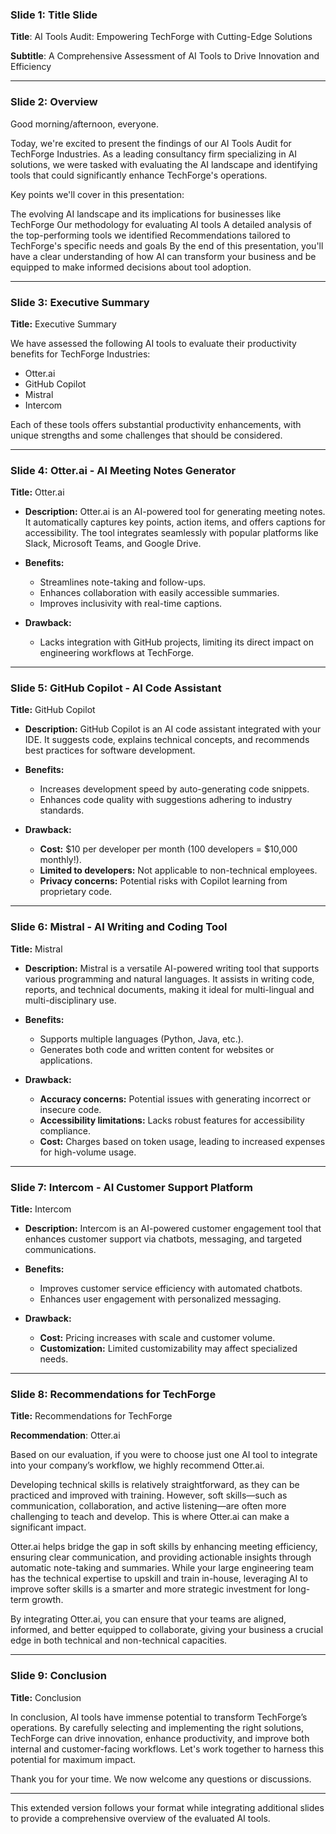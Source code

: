 ### Slide 1: Title Slide

**Title**: AI Tools Audit: Empowering TechForge with Cutting-Edge Solutions

**Subtitle**: A Comprehensive Assessment of AI Tools to Drive Innovation and Efficiency

---

### Slide 2: Overview

Good morning/afternoon, everyone.

Today, we're excited to present the findings of our AI Tools Audit for TechForge Industries. As a leading consultancy firm specializing in AI solutions, we were tasked with evaluating the AI landscape and identifying tools that could significantly enhance TechForge's operations.

Key points we'll cover in this presentation:

The evolving AI landscape and its implications for businesses like TechForge
Our methodology for evaluating AI tools
A detailed analysis of the top-performing tools we identified
Recommendations tailored to TechForge's specific needs and goals
By the end of this presentation, you'll have a clear understanding of how AI can transform your business and be equipped to make informed decisions about tool adoption.

---

### Slide 3: Executive Summary

**Title:** Executive Summary

We have assessed the following AI tools to evaluate their productivity benefits for TechForge Industries:

- Otter.ai
- GitHub Copilot
- Mistral
- Intercom

Each of these tools offers substantial productivity enhancements, with unique strengths and some challenges that should be considered.

---

### Slide 4: Otter.ai - AI Meeting Notes Generator

**Title:** Otter.ai

- **Description:** Otter.ai is an AI-powered tool for generating meeting notes. It automatically captures key points, action items, and offers captions for accessibility. The tool integrates seamlessly with popular platforms like Slack, Microsoft Teams, and Google Drive.
  
- **Benefits:**  
  - Streamlines note-taking and follow-ups.
  - Enhances collaboration with easily accessible summaries.
  - Improves inclusivity with real-time captions.
  
- **Drawback:**  
  - Lacks integration with GitHub projects, limiting its direct impact on engineering workflows at TechForge.

---

### Slide 5: GitHub Copilot - AI Code Assistant

**Title:** GitHub Copilot

- **Description:** GitHub Copilot is an AI code assistant integrated with your IDE. It suggests code, explains technical concepts, and recommends best practices for software development.
  
- **Benefits:**  
  - Increases development speed by auto-generating code snippets.
  - Enhances code quality with suggestions adhering to industry standards.
  
- **Drawback:**  
  - **Cost:** $10 per developer per month (100 developers = $10,000 monthly!).  
  - **Limited to developers:** Not applicable to non-technical employees.  
  - **Privacy concerns:** Potential risks with Copilot learning from proprietary code.

---

### Slide 6: Mistral - AI Writing and Coding Tool

**Title:** Mistral

- **Description:** Mistral is a versatile AI-powered writing tool that supports various programming and natural languages. It assists in writing code, reports, and technical documents, making it ideal for multi-lingual and multi-disciplinary use.
  
- **Benefits:**  
  - Supports multiple languages (Python, Java, etc.).
  - Generates both code and written content for websites or applications.
  
- **Drawback:**  
  - **Accuracy concerns:** Potential issues with generating incorrect or insecure code.  
  - **Accessibility limitations:** Lacks robust features for accessibility compliance.
  - **Cost:** Charges based on token usage, leading to increased expenses for high-volume usage.

---

### Slide 7: Intercom - AI Customer Support Platform

**Title:** Intercom

- **Description:** Intercom is an AI-powered customer engagement tool that enhances customer support via chatbots, messaging, and targeted communications.
  
- **Benefits:**  
  - Improves customer service efficiency with automated chatbots.
  - Enhances user engagement with personalized messaging.
  
- **Drawback:**  
  - **Cost:** Pricing increases with scale and customer volume.  
  - **Customization:** Limited customizability may affect specialized needs.

---

### Slide 8: Recommendations for TechForge

**Title:** Recommendations for TechForge

**Recommendation**: Otter.ai

Based on our evaluation, if you were to choose just one AI tool to integrate into your company’s workflow, we highly recommend Otter.ai.

Developing technical skills is relatively straightforward, as they can be practiced and improved with training. However, soft skills—such as communication, collaboration, and active listening—are often more challenging to teach and develop. This is where Otter.ai can make a significant impact.

Otter.ai helps bridge the gap in soft skills by enhancing meeting efficiency, ensuring clear communication, and providing actionable insights through automatic note-taking and summaries. While your large engineering team has the technical expertise to upskill and train in-house, leveraging AI to improve softer skills is a smarter and more strategic investment for long-term growth.

By integrating Otter.ai, you can ensure that your teams are aligned, informed, and better equipped to collaborate, giving your business a crucial edge in both technical and non-technical capacities.

---

### Slide 9: Conclusion

**Title:** Conclusion

In conclusion, AI tools have immense potential to transform TechForge’s operations. By carefully selecting and implementing the right solutions, TechForge can drive innovation, enhance productivity, and improve both internal and customer-facing workflows. Let's work together to harness this potential for maximum impact.

Thank you for your time. We now welcome any questions or discussions.

--- 

This extended version follows your format while integrating additional slides to provide a comprehensive overview of the evaluated AI tools.